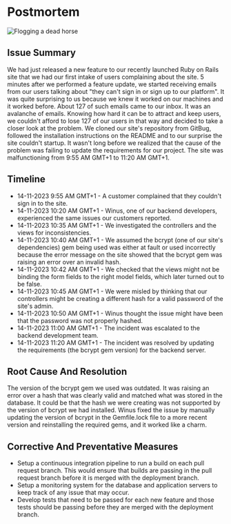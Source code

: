# Postmortem

![Flogging a dead horse](post-mortem-meetings.jpg)

## Issue Summary

We had just released a new feature to our recently launched Ruby on Rails site that we had our first intake of users complaining about the site. 5 minutes after we performed a feature update, we started receiving emails from our users talking about "they can't sign in or sign up to our platform". It was quite surprising to us because we knew it worked on our machines and it worked before. About 127 of such emails came to our inbox. It was an avalanche of emails. Knowing how hard it can be to attract and keep users, we couldn't afford to lose 127 of our users in that way and decided to take a closer look at the problem. We cloned our site's repository from GitBug, followed the installation instructions on the README and to our surprise the site couldn't startup. It wasn't long before we realized that the cause of the problem was failing to update the requirements for our project. The site was malfunctioning from 9:55 AM GMT+1 to 11:20 AM GMT+1.

## Timeline

+ 14-11-2023 9:55 AM GMT+1 - A customer complained that they couldn't sign in to the site.
+ 14-11-2023 10:20 AM GMT+1 - Winus, one of our backend developers, experienced the same issues our customers reported.
+ 14-11-2023 10:35 AM GMT+1 - We investigated the controllers and the views for inconsistencies.
+ 14-11-2023 10:40 AM GMT+1 - We assumed the bcrypt (one of our site's dependencies) gem being used was either at fault or used incorrectly because the error message on the site showed that the bcrypt gem was raising an error over an invalid hash.
+ 14-11-2023 10:42 AM GMT+1 - We checked that the views might not be binding the form fields to the right model fields, which later turned out to be false.
+ 14-11-2023 10:45 AM GMT+1 - We were misled by thinking that our controllers might be creating a different hash for a valid password of the site's admin.
+ 14-11-2023 10:50 AM GMT+1 - Winus thought the issue might have been that the password was not properly hashed.
+ 14-11-2023 11:00 AM GMT+1 - The incident was escalated to the backend development team.
+ 14-11-2023 11:20 AM GMT+1 - The incident was resolved by updating the requirements (the bcrypt gem version) for the backend server.

## Root Cause And Resolution

The version of the bcrypt gem we used was outdated. It was raising an error over a hash that was clearly valid and matched what was stored in the database. It could be that the hash we were creating was not supported by the version of bcrypt we had installed. Winus fixed the issue by manually updating the version of bcrypt in the Gemfile.lock file to a more recent version and reinstalling the required gems, and it worked like a charm.

## Corrective And Preventative Measures

+ Setup a continuous integration pipeline to run a build on each pull request branch. This would ensure that builds are passing in the pull request branch before it is merged with the deployment branch.
+ Setup a monitoring system for the database and application servers to keep track of any issue that may occur.
+ Develop tests that need to be passed for each new feature and those tests should be passing before they are merged with the deployment branch.

